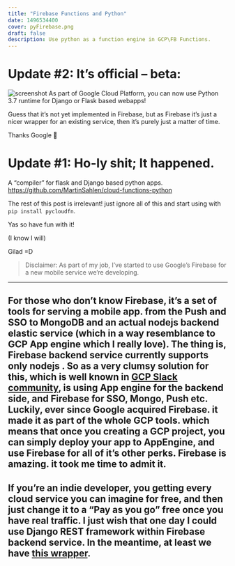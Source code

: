```yaml
---
title: "Firebase Functions and Python"
date: 1496534400
cover: pyFirebase.png
draft: false
description: Use python as a function engine in GCP\FB Functions.
---
```

Update #2: It’s official – beta:
==================
![screenshot](https://firebasestorage.googleapis.com/v0/b/shell-gems.appspot.com/o/posts%2FScreenshot-from-2018-08-21-12-01-31.png?alt=media)
As part of Google Cloud Platform, you can now use Python 3.7 runtime for Django or Flask based webapps!

Guess that it’s not yet implemented in Firebase, but as Firebase it’s just a nicer wrapper for an existing service, then it’s purely just a matter of time.

Thanks Google 🙋

Update #1: Ho-ly shit; It happened.
==================

A “compiler” for flask and Django based python apps.
https://github.com/MartinSahlen/cloud-functions-python

The rest of this post is irrelevant! just ignore all of this and start using with `pip install pycloudfn`.

Yas so have fun with it!

(I know I will)

Gilad =D

> Disclaimer: As part of my job, I’ve started to use Google’s Firebase for a new mobile service we’re developing.
----------------
For those who don’t know Firebase, it’s a set of tools for serving a mobile app. from the Push and SSO to MongoDB and an actual nodejs backend elastic service (which in a way resemblance to GCP App engine which I really love).
The thing is, Firebase backend service currently supports only nodejs .
So as a very clumsy solution for this, which is well known in [GCP Slack community](https://gcp-slack.appspot.com/), is using App engine for the backend side, and Firebase for SSO, Mongo, Push etc.
Luckily, ever since Google acquired Firebase. it made it as part of the whole GCP tools. which means that once you creating a GCP project, you can simply deploy your app to AppEngine, and use Firebase for all of it’s other perks.
Firebase is amazing. it took me time to admit it.
----------------
If you’re an indie developer, you getting every cloud service you can imagine for free, and then just change it to a “Pay as you go” free once you have real traffic.
I just wish that one day I could use Django REST framework within Firebase backend service.
In the meantime, at least we have [this wrapper](https://github.com/thisbejim/Pyrebase).
----------------
